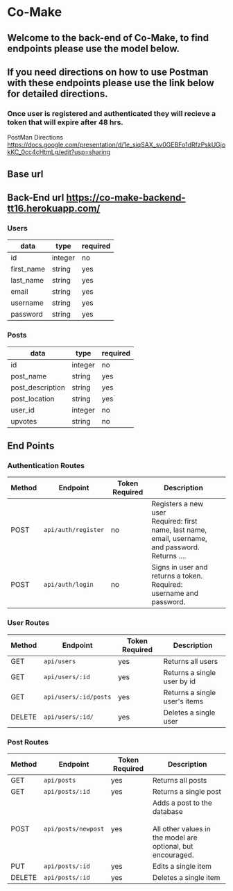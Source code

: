 # Co-Make

## Welcome to the back-end of Co-Make, to find endpoints please use the model below.

## If you need directions on how to use Postman with these endpoints please use the link below for detailed directions.

### Once user is registered and authenticated they will recieve a token that will expire after 48 hrs.

PostMan Directions https://docs.google.com/presentation/d/1e_siqSAX_sv0GEBFo1dRfzPskUGjokKC_0cc4cHtmLg/edit?usp=sharing

## Base url <Front-End Deployment Link>

## Back-End url https://co-make-backend-tt16.herokuapp.com/

### Users

| data       | type                  | required |
| ---------- | --------------------- | -------- |
| id         | integer               | no      |
| first_name | string                | yes      |
| last_name  | string                | yes      |
| email      | string                | yes      |
| username   | string                | yes      |
| password   | string                | yes      |

### Posts

| data             | type    | required |
| -----------      | ------- | -------- |
| id               | integer | no      |
| post_name        | string  | yes      |
| post_description | string  | yes      |
| post_location    | string  | yes      |
| user_id          | integer | no       |
| upvotes          | string  | no       |

## End Points

### Authentication Routes

| Method | Endpoint         | Token Required | Description                                                                                                       |     |
| ------ | ---------------- | -------------- | ----------------------------------------------------------------------------------------------------------------- | --- |
| POST   | `api/auth/register` | no             | Registers a new user <br> Required: first name, last name, email, username, and password. <br>Returns .... |
| POST   | `api/auth/login`    | no             | Signs in user and returns a token.<br> Required: username and password.              |

### User Routes

| Method | Endpoint           | Token Required | Description                   |
| ------ | ------------------ | -------------- | ----------------------------- |
| GET    | `api/users`           | yes            | Returns all users             |
| GET    | `api/users/:id`       | yes            | Returns a single user by id   |
| GET    | `api/users/:id/posts` | yes            | Returns a single user's items |
| DELETE | `api/users/:id/`      | yes            | Deletes a single user         |

### Post Routes

| Method | Endpoint           | Token Required | Description                                                                                        |
| ------ | ------------------ | -------------- | -------------------------------------------------------------------------------------------------- |
| GET    | `api/posts`           | yes            | Returns all posts                                                                                  |
| GET    | `api/posts/:id`       | yes            | Returns a single post                                                                              |
| POST   | `api/posts/newpost`   | yes            | Adds a post to the database <br> <br> All other values in the model are optional, but encouraged. |
| PUT    | `api/posts/:id`       | yes            | Edits a single item                                                                                |
| DELETE | `api/posts/:id`       | yes            | Deletes a single item                                                                             |
